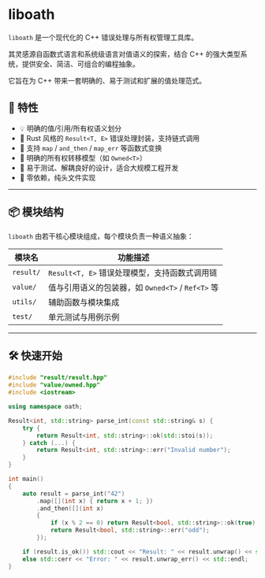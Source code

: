 # liboath

`liboath` 是一个现代化的 C++ 错误处理与所有权管理工具库。

其灵感源自函数式语言和系统级语言对值语义的探索，结合 C++ 的强大类型系统，提供安全、简洁、可组合的编程抽象。

它旨在为 C++ 带来一套明确的、易于测试和扩展的值处理范式。

## 🚀 特性

- 💡 明确的值/引用/所有权语义划分
- 🧩 Rust 风格的 `Result<T, E>` 错误处理封装，支持链式调用
- 🔧 支持 `map` / `and_then` / `map_err` 等函数式变换
- 🔐 明确的所有权转移模型（如 `Owned<T>`）
- 🧪 易于测试、解耦良好的设计，适合大规模工程开发
- 🌱 零依赖，纯头文件实现

---

## 📦 模块结构

`liboath` 由若干核心模块组成，每个模块负责一种语义抽象：

| 模块名       | 功能描述                                      |
|--------------|-----------------------------------------------|
| `result/`     | `Result<T, E>` 错误处理模型，支持函数式调用链 |
| `value/`      | 值与引用语义的包装器，如 `Owned<T>` / `Ref<T>` 等 |
| `utils/`       | 辅助函数与模块集成                           |
| `test/`       | 单元测试与用例示例                           |

---

## 🛠️ 快速开始

```cpp
#include "result/result.hpp"
#include "value/owned.hpp"
#include <iostream>

using namespace oath;

Result<int, std::string> parse_int(const std::string& s) {
    try {
        return Result<int, std::string>::ok(std::stoi(s));
    } catch (...) {
        return Result<int, std::string>::err("Invalid number");
    }
}

int main() 
{
    auto result = parse_int("42")
        .map([](int x) { return x + 1; })
        .and_then([](int x)
        {
            if (x % 2 == 0) return Result<bool, std::string>::ok(true);
            return Result<bool, std::string>::err("odd");
        });

    if (result.is_ok()) std::cout << "Result: " << result.unwrap() << std::endl;
    else std::cerr << "Error: " << result.unwrap_err() << std::endl;
}
